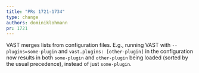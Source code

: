 ```yaml
---
title: "PRs 1721-1734"
type: change
authors: dominiklohmann
pr: 1721
---
```


VAST merges lists from configuration files. E.g., running VAST with
`--plugins=some-plugin` and `vast.plugins: [other-plugin]` in the
configuration now results in both `some-plugin` and `other-plugin` being
loaded (sorted by the usual precedence), instead of just `some-plugin`.
